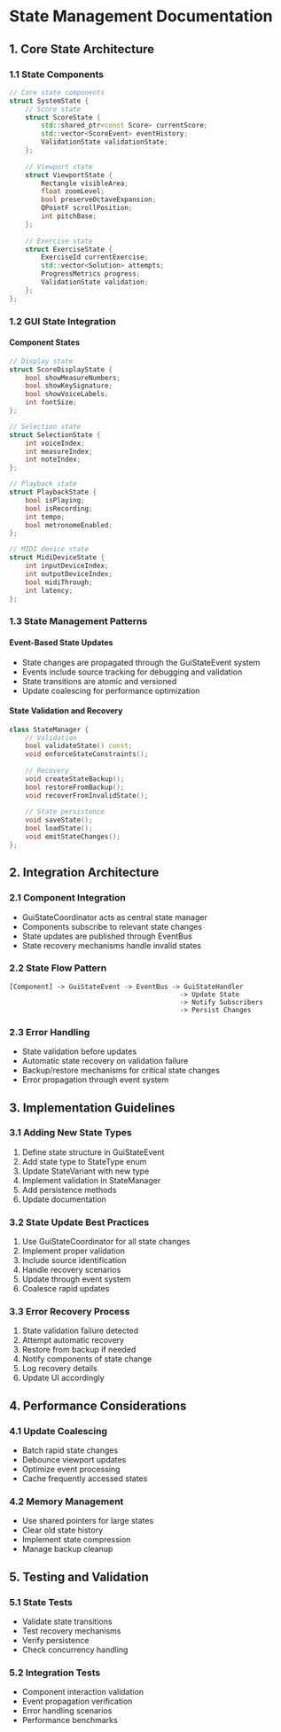 # State Management Documentation

## 1. Core State Architecture

### 1.1 State Components
```cpp
// Core state components
struct SystemState {
    // Score state
    struct ScoreState {
        std::shared_ptr<const Score> currentScore;
        std::vector<ScoreEvent> eventHistory;
        ValidationState validationState;
    };
    
    // Viewport state
    struct ViewportState {
        Rectangle visibleArea;
        float zoomLevel;
        bool preserveOctaveExpansion;
        QPointF scrollPosition;
        int pitchBase;
    };
    
    // Exercise state
    struct ExerciseState {
        ExerciseId currentExercise;
        std::vector<Solution> attempts;
        ProgressMetrics progress;
        ValidationState validation;
    };
};
```

### 1.2 GUI State Integration

#### Component States
```cpp
// Display state
struct ScoreDisplayState {
    bool showMeasureNumbers;
    bool showKeySignature;
    bool showVoiceLabels;
    int fontSize;
};

// Selection state
struct SelectionState {
    int voiceIndex;
    int measureIndex;
    int noteIndex;
};

// Playback state
struct PlaybackState {
    bool isPlaying;
    bool isRecording;
    int tempo;
    bool metronomeEnabled;
};

// MIDI device state
struct MidiDeviceState {
    int inputDeviceIndex;
    int outputDeviceIndex;
    bool midiThrough;
    int latency;
};
```

### 1.3 State Management Patterns

#### Event-Based State Updates
- State changes are propagated through the GuiStateEvent system
- Events include source tracking for debugging and validation
- State transitions are atomic and versioned
- Update coalescing for performance optimization

#### State Validation and Recovery
```cpp
class StateManager {
    // Validation
    bool validateState() const;
    void enforceStateConstraints();
    
    // Recovery
    void createStateBackup();
    bool restoreFromBackup();
    void recoverFromInvalidState();
    
    // State persistence
    void saveState();
    bool loadState();
    void emitStateChanges();
};
```

## 2. Integration Architecture

### 2.1 Component Integration
- GuiStateCoordinator acts as central state manager
- Components subscribe to relevant state changes
- State updates are published through EventBus
- State recovery mechanisms handle invalid states

### 2.2 State Flow Pattern
```
[Component] -> GuiStateEvent -> EventBus -> GuiStateHandler
                                           -> Update State
                                           -> Notify Subscribers
                                           -> Persist Changes
```

### 2.3 Error Handling
- State validation before updates
- Automatic state recovery on validation failure
- Backup/restore mechanisms for critical state changes
- Error propagation through event system

## 3. Implementation Guidelines

### 3.1 Adding New State Types
1. Define state structure in GuiStateEvent
2. Add state type to StateType enum
3. Update StateVariant with new type
4. Implement validation in StateManager
5. Add persistence methods
6. Update documentation

### 3.2 State Update Best Practices
1. Use GuiStateCoordinator for all state changes
2. Implement proper validation
3. Include source identification
4. Handle recovery scenarios
5. Update through event system
6. Coalesce rapid updates

### 3.3 Error Recovery Process
1. State validation failure detected
2. Attempt automatic recovery
3. Restore from backup if needed
4. Notify components of state change
5. Log recovery details
6. Update UI accordingly

## 4. Performance Considerations

### 4.1 Update Coalescing
- Batch rapid state changes
- Debounce viewport updates
- Optimize event processing
- Cache frequently accessed states

### 4.2 Memory Management
- Use shared pointers for large states
- Clear old state history
- Implement state compression
- Manage backup cleanup

## 5. Testing and Validation

### 5.1 State Tests
- Validate state transitions
- Test recovery mechanisms
- Verify persistence
- Check concurrency handling

### 5.2 Integration Tests
- Component interaction validation
- Event propagation verification
- Error handling scenarios
- Performance benchmarks